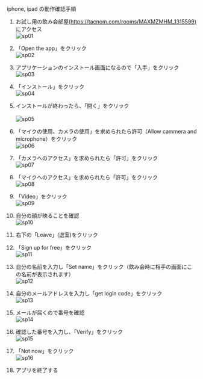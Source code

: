 iphone, ipad の動作確認手順

  1. お試し用の飲み会部屋[(https://tacnom.com/rooms/MAXMZMHM_1315599)](https://tacnom.com/rooms/MAXMZMHM_1315599) にアクセス<br>
    ![sp01](https://user-images.githubusercontent.com/12508784/86572208-977cb000-bfad-11ea-8a87-ceabac0ee736.PNG)

  1. 「Open the app」をクリック<br>
    ![sp02](https://user-images.githubusercontent.com/12508784/86572210-98addd00-bfad-11ea-88a7-d39c0874a09f.jpg)
  
  1. アプリケーションのインストール画面になるので「入手」をクリック<br>
    ![sp03](https://user-images.githubusercontent.com/12508784/86572211-98addd00-bfad-11ea-8816-1cec278093d6.jpg)

  1. 「インストール」をクリック<br>
    ![sp04](https://user-images.githubusercontent.com/12508784/86572212-99467380-bfad-11ea-8201-a1231db793f1.jpg)
  
  1. インストールが終わったら、「開く」をクリック<br>  
    ![sp05](https://user-images.githubusercontent.com/12508784/86572214-99467380-bfad-11ea-833e-ff4d9653456b.jpg)

  1. 「マイクの使用、カメラの使用」を求められたら許可（Allow cammera and microphone）をクリック<br>
    ![sp06](https://user-images.githubusercontent.com/12508784/86572216-99df0a00-bfad-11ea-92d6-61516c8859c0.jpg)

  1. 「カメラへのアクセス」を求められたら「許可」をクリック<br>
    ![sp07](https://user-images.githubusercontent.com/12508784/86572217-99df0a00-bfad-11ea-9dc1-2fb023cc911e.jpg)

  1. 「マイクへのアクセス」を求められたら「許可」をクリック<br>
    ![sp08](https://user-images.githubusercontent.com/12508784/86572218-9a77a080-bfad-11ea-98df-031daf609813.jpg)

  1. 「Video」をクリック<br>
    ![sp09](https://user-images.githubusercontent.com/12508784/86572220-9a77a080-bfad-11ea-9d1c-8530d8d7b4be.jpg)

  1. 自分の顔が映ることを確認<br>
    ![sp10](https://user-images.githubusercontent.com/12508784/86572222-9b103700-bfad-11ea-92cb-7e0d2334ee8a.jpg)

  1. 右下の「Leave」(退室)をクリック<br>

  1. 「Sign up for free」をクリック<br>
    ![sp11](https://user-images.githubusercontent.com/12508784/86572223-9ba8cd80-bfad-11ea-8a81-8351938892ec.jpg)

  1. 自分の名前を入力し「Set name」をクリック（飲み会時に相手の画面にこの名前が表示されます）<br>
    ![sp12](https://user-images.githubusercontent.com/12508784/86572229-9ba8cd80-bfad-11ea-8358-01a26dbb923e.jpg)

  1. 自分のメールアドレスを入力し「get login code」をクリック<br>
    ![sp13](https://user-images.githubusercontent.com/12508784/86572232-9c416400-bfad-11ea-9b93-6b623c660dec.png)

  1. メールが届くので番号を確認<br>
    ![sp14](https://user-images.githubusercontent.com/12508784/86572233-9c416400-bfad-11ea-9ce2-99913ac63ee4.jpg)

  1. 確認した番号を入力し、「Verify」をクリック<br>
    ![sp15](https://user-images.githubusercontent.com/12508784/86572234-9cd9fa80-bfad-11ea-8201-770bd6b1e714.jpg)

  1. 「Not now」をクリック<br>
    ![sp16](https://user-images.githubusercontent.com/12508784/86572235-9cd9fa80-bfad-11ea-9e09-34e5484642fa.jpg)

  1. アプリを終了する<br>
